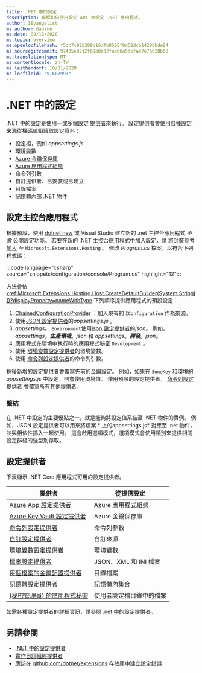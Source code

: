 ```yaml
---
title: .NET 中的設定
description: 瞭解如何使用設定 API 來設定 .NET 應用程式。
author: IEvangelist
ms.author: dapine
ms.date: 09/16/2020
ms.topic: overview
ms.openlocfilehash: f5dc7c99b209b16dfb8595f9d50dcb1428bbde84
ms.sourcegitcommit: 97405ed212f69b0a32faa66a5d5fae7e76628b68
ms.translationtype: MT
ms.contentlocale: zh-TW
ms.lasthandoff: 10/01/2020
ms.locfileid: "91607993"
---
```

# <a name="configuration-in-net"></a>.NET 中的設定

.NET 中的設定是使用一或多個設定 [提供者](#configuration-providers)來執行。 設定提供者會使用各種設定來源從機碼值組讀取設定資料：

- 設定檔，例如 *appsettings.js*
- 環境變數
- [Azure 金鑰保存庫](/azure/key-vault/general/overview)
- [Azure 應用程式組態](/azure/azure-app-configuration/overview)
- 命令列引數
- 自訂提供者、已安裝或已建立
- 目錄檔案
- 記憶體內部 .NET 物件

## <a name="configure-console-apps"></a>設定主控台應用程式

根據預設，使用 [dotnet new](../tools/dotnet-new.md) 或 Visual Studio 建立新的 .net 主控台應用程式 *不會* 公開設定功能。 若要在新的 .NET 主控台應用程式中加入設定，請 [將封裝參考加入](../tools/dotnet-add-package.md) 至 `Microsoft.Extensions.Hosting` 。 修改 *Program.cs* 檔案，以符合下列程式碼：

:::code language="csharp" source="snippets/configuration/console/Program.cs" highlight="12":::

方法會依 <xref:Microsoft.Extensions.Hosting.Host.CreateDefaultBuilder(System.String[])?displayProperty=nameWithType> 下列順序提供應用程式的預設設定：

1. [ChainedConfigurationProvider](xref:Microsoft.Extensions.Configuration.ChainedConfigurationSource) ：加入現有的 `IConfiguration` 作為來源。
1. 使用[JSON 設定提供者](configuration-providers.md#file-configuration-provider)的*appsettings.js* 。
1. *appsettings。* `Environment`使用[json 設定提供者](configuration-providers.md#file-configuration-provider)的*json。* 例如， *appsettings*。***生產環境***。*json* 和 *appsettings*。***開發***。*json*。
1. 應用程式在環境中執行時的應用程式秘密 `Development` 。
1. 使用 [環境變數設定提供者](configuration-providers.md#environment-variable-configuration-provider)的環境變數。
1. 使用 [命令列設定提供者](configuration-providers.md#command-line-configuration-provider)的命令列引數。

稍後新增的設定提供者會覆寫先前的金鑰設定。 例如，如果在 `SomeKey` 和環境的 *appsettings.js* 中設定，則會使用環境值。 使用預設的設定提供者， [命令列設定提供者](configuration-providers.md#command-line-configuration-provider) 會覆寫所有其他提供者。

### <a name="binding"></a>繫結

在 .NET 中設定的主要優點之一，就是能夠將設定值系結至 .NET 物件的實例。 例如，JSON 設定提供者可以用來將檔案 * 上的appsettings.js* 對應至 .net 物件，並與相依性插入一起使用。 這會啟用選項模式，選項模式會使用類別來提供相關設定群組的強型別存取。

## <a name="configuration-providers"></a>設定提供者

下表顯示 .NET Core 應用程式可用的設定提供者。

| 提供者                                                                                                               | 從提供設定        |
|------------------------------------------------------------------------------------------------------------------------|------------------------------------|
| [Azure App 設定提供者](/azure/azure-app-configuration/quickstart-aspnet-core-app)                          | Azure 應用程式組態            |
| [Azure Key Vault 設定提供者](/azure/key-vault/general/tutorial-net-virtual-machine)                        | Azure 金鑰保存庫                    |
| [命令列設定提供者](configuration-providers.md#command-line-configuration-provider)                  | 命令列參數            |
| [自訂設定提供者](custom-configuration-provider.md)                                                      | 自訂來源                      |
| [環境變數設定提供者](configuration-providers.md#environment-variable-configuration-provider) | 環境變數              |
| [檔案設定提供者](configuration-providers.md#file-configuration-provider)                                  | JSON、XML 和 INI 檔案           |
| [每個檔案的金鑰配置提供者](configuration-providers.md#key-per-file-configuration-provider)                  | 目錄檔案                    |
| [記憶體設定提供者](configuration-providers.md#memory-configuration-provider)                              | 記憶體內集合              |
| [ (秘密管理員) 的應用程式秘密 ](/aspnet/core/security/app-secrets)                                                      | 使用者設定檔目錄中的檔案 |

如需各種設定提供者的詳細資訊，請參閱 [.net 中的設定提供者](configuration-providers.md)。

## <a name="see-also"></a>另請參閱

- [.NET 中的設定提供者](configuration-providers.md)
- [實作自訂組態提供者](custom-configuration-provider.md)
- 應該在 [github.com/dotnet/extensions](https://github.com/dotnet/extensions/issues) 存放庫中建立設定錯誤
